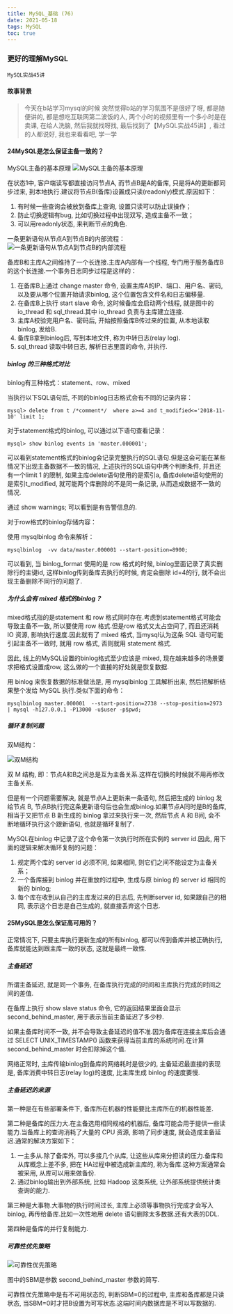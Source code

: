 ```yaml
---
title: MySQL_基础 (76)
date: 2021-05-18
tags: MySQL
toc: true
---
```


### 更好的理解MySQL
    MySQL实战45讲

<!-- more -->

#### 故事背景
> 今天在b站学习mysql的时候 突然觉得b站的学习氛围不是很好了呀, 都是随便讲的, 都是想吃互联网第二波饭的人, 两个小时的视频里有一个多小时是在卖课,  在给人洗脑, 然后我就找呀找, 最后找到了【MySQL实战45讲】, 看过的人都说好, 我也来看看吧, 学一学

#### 24MySQL是怎么保证主备一致的？

MySQL主备的基本原理
![MySQL主备的基本原理](/img/20210518_1.png)


在状态1中, 客户端读写都直接访问节点A, 而节点B是A的备库, 只是将A的更新都同步过来, 到本地执行.建议将节点B(备库)设置成只读(readonly)模式.原因如下：

1. 有时候一些查询会被放到备库上查询, 设置只读可以防止误操作；
2. 防止切换逻辑有bug, 比如切换过程中出现双写, 造成主备不一致；
3. 可以用readonly状态, 来判断节点的角色.

一条更新语句从节点A到节点B的内部流程：
![一条更新语句从节点A到节点B的内部流程](/img/20210518_2.png)

备库B和主库A之间维持了一个长连接.主库A内部有一个线程, 专门用于服务备库B的这个长连接.一个事务日志同步过程是这样的：

1. 在备库B上通过 change master 命令, 设置主库A的IP、端口、用户名、密码, 以及要从哪个位置开始请求binlog, 这个位置包含文件名和日志偏移量.
2. 在备库B上执行 start slave 命令, 这时候备库会启动两个线程, 就是图中的 io_thread 和 sql_thread.其中 io_thread 负责与主库建立连接.
3. 主库A校验完用户名、密码后, 开始按照备库B传过来的位置, 从本地读取binlog, 发给B.
4. 备库B拿到binlog后, 写到本地文件, 称为中转日志(relay log).
5. sql_thread 读取中转日志, 解析日志里面的命令, 并执行.


##### binlog 的三种格式对比

binlog有三种格式：statement、row、mixed

当执行以下SQL语句后, 不同的binlog日志格式会有不同的记录内容：

    mysql> delete from t /*comment*/  where a>=4 and t_modified<='2018-11-10' limit 1;

对于statement格式的binlog, 可以通过以下语句查看记录：

    mysql> show binlog events in 'master.000001';

可以看到statement格式的binlog会记录完整执行的SQL语句.但是这会可能在某些情况下出现主备数据不一致的情况, 上述执行的SQL语句中两个判断条件, 并且还有一个limit 1 的限制, 如果主库delete语句使用的是索引a, 备库delete语句使用的是索引t_modified, 就可能两个库删除的不是同一条记录, 从而造成数据不一致的情况.

通过 show warnings;  可以看到是有告警信息的.

对于row格式的binlog存储内容：

使用 mysqlbinlog 命令来解析：

    mysqlbinlog  -vv data/master.000001 --start-position=8900;

可以看到, 当 binlog_format 使用的是 row 格式的时候, binlog里面记录了真实删除行的主键id, 这样binlog传到备库去执行的时候, 肯定会删除 id=4的行, 就不会出现主备删除不同行的问题了.


##### 为什么会有 mixed 格式的binlog？

mixed格式指的是statement 和 row 格式同时存在.考虑到statement格式可能会导致主备不一致, 所以要使用 row 格式.但是row 格式又太占空间了, 而且还消耗 IO 资源, 影响执行速度.因此就有了 mixed 格式, 当mysql认为这条 SQL 语句可能引起主备不一致时, 就用 row 格式, 否则就用 statement 格式.

因此, 线上的MySQL设置的binlog格式至少应该是 mixed, 现在越来越多的场景要求把格式设置成row, 这么做的一个直接的好处就是恢复数据.

用 binlog 来恢复数据的标准做法是, 用 mysqlbinlog 工具解析出来, 然后把解析结果整个发给 MySQL 执行.类似下面的命令：


    mysqlbinlog master.000001  --start-position=2738 --stop-position=2973 | mysql -h127.0.0.1 -P13000 -u$user -p$pwd;


##### 循环复制问题

双M结构：

![双M结构](/img/20210518_3.png)

双 M 结构, 即：节点A和B之间总是互为主备关系.这样在切换的时候就不用再修改主备关系.

但是有一个问题需要解决, 就是节点A上更新来一条语句, 然后把生成的 binlog 发给节点 B, 节点B执行完这条更新语句后也会生成binlog.如果节点A同时是B的备库, 相当于又把节点 B 新生成的 binlog 拿过来执行来一次, 然后节点 A 和 B间, 会不断地循环执行这个跟新语句, 也就是循环复制了.

MySQL在binlog 中记录了这个命令第一次执行时所在实例的 server id.因此, 用下面的逻辑来解决循环复制的问题：

1. 规定两个库的 server id 必须不同, 如果相同, 则它们之间不能设定为主备关系；
2. 一个备库接到 binlog 并在重放的过程中, 生成与原 binlog 的 server id 相同的新的 binlog;
3. 每个库在收到从自己的主库发过来的日志后, 先判断server id, 如果跟自己的相同, 表示这个日志是自己生成的, 就直接丢弃这个日志.

#### 25MySQL是怎么保证高可用的？

正常情况下, 只要主库执行更新生成的所有binlog, 都可以传到备库并被正确执行, 备库就能达到跟主库一致的状态, 这就是最终一致性.

##### 主备延迟

所谓主备延迟, 就是同一个事务, 在备库执行完成的时间和主库执行完成的时间之间的差值.

在备库上执行  show slave status 命令, 它的返回结果里面会显示 second_behind_master, 用于表示当前主备延迟了多少秒.

如果主备库时间不一致, 并不会导致主备延迟的值不准.因为备库在连接主库后会通过 SELECT UNIX_TIMESTAMP() 函数来获得当前主库的系统时间.在计算second_behind_master 时会扣除掉这个值.

网络正常时, 主库传输binlog到备库的网络耗时是很少的, 主备延迟最直接的表现是, 备库消费中转日志(relay log)的速度, 比主库生成 binlog 的速度要慢.


##### 主备延迟的来源

第一种是在有些部署条件下, 备库所在机器的性能要比主库所在的机器性能差.

第二种是备库的压力大.在主备选用相同规格的机器后, 备库可能会用于提供一些读能力.当备库上的查询消耗了大量的 CPU 资源, 影响了同步速度, 就会造成主备延迟.通常的解决方案如下：

1. 一主多从.除了备库外, 可以多接几个从库, 让这些从库来分担读的压力.备库和从库概念上差不多, 把在 HA过程中被选成新主库的, 称为备库.这种方案通常会被采用, 从库可以用来做备份.
2. 通过binlog输出到外部系统, 比如 Hadoop 这类系统, 让外部系统提供统计类查询的能力.

第三种是大事物.大事物的执行时间过长, 主库上必须等事物执行完成才会写入 binlog, 再传给备库.比如一次性地用 delete 语句删除太多数据.还有大表的DDL.

第四种是备库的并行复制能力.

##### 可靠性优先策略

![可靠性优先策略](/img/20210518_4.png)

图中的SBM是参数 second_behind_master 参数的简写.

可靠性优先策略中是有不可用状态的, 判断SBM=0的过程中, 主库和备库都是只读状态, 当SBM=0时才把B设置为可写状态.这端时间内数据库是不可以写数据的.
